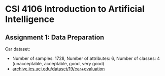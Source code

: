 # CSI 4106 Introduction to Artificial Intelligence

## Assignment 1: Data Preparation

Car dataset: 
- Number of samples: 1728, Number of attributes: 6, Number of classes: 4 (unacceptable, acceptable, good, very good)
- [archive.ics.uci.edu/dataset/19/car+evaluation](https://archive.ics.uci.edu/dataset/19/car+evaluation) 
